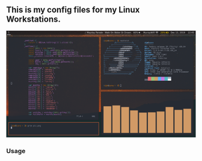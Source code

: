 ## This is my config files for my Linux Workstations.

![Environment](pic.png)

### Usage
```stow -d . -t ~/
